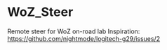 # WoZ_Steer
Remote steer for WoZ on-road lab
Inspiration: https://github.com/nightmode/logitech-g29/issues/2

